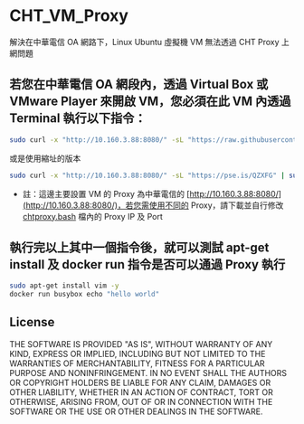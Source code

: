 # CHT_VM_Proxy
解決在中華電信 OA 網路下，Linux Ubuntu 虛擬機 VM 無法透過 CHT Proxy 上網問題

## 若您在中華電信 OA 網段內，透過 Virtual Box 或 VMware Player 來開啟 VM，您必須在此 VM 內透過 Terminal 執行以下指令：
```bash
sudo curl -x "http://10.160.3.88:8080/" -sL "https://raw.githubusercontent.com/oneleo/vm_with_cht-oa-proxy/master/chtproxy.bash" | sudo bash -x
```
或是使用縮址的版本
```bash
sudo curl -x "http://10.160.3.88:8080/" -sL "https://pse.is/QZXFG" | sudo bash -x
```

- 註：這邊主要設置 VM 的 Proxy 為中華電信的 [http://10.160.3.88:8080/](http://10.160.3.88:8080/)，若您需使用不同的 Proxy，請下載並自行修改 [chtproxy.bash](https://github.com/oneleo/vm_with_cht-oa-proxy/blob/master/chtproxy.bash) 檔內的 Proxy IP 及 Port 

## 執行完以上其中一個指令後，就可以測試 apt-get install 及 docker run 指令是否可以通過 Proxy 執行 
```bash
sudo apt-get install vim -y
docker run busybox echo "hello world"
```

## License
THE SOFTWARE IS PROVIDED "AS IS", WITHOUT WARRANTY OF ANY KIND, EXPRESS OR
IMPLIED, INCLUDING BUT NOT LIMITED TO THE WARRANTIES OF MERCHANTABILITY,
FITNESS FOR A PARTICULAR PURPOSE AND NONINFRINGEMENT. IN NO EVENT SHALL THE
AUTHORS OR COPYRIGHT HOLDERS BE LIABLE FOR ANY CLAIM, DAMAGES OR OTHER
LIABILITY, WHETHER IN AN ACTION OF CONTRACT, TORT OR OTHERWISE, ARISING FROM,
OUT OF OR IN CONNECTION WITH THE SOFTWARE OR THE USE OR OTHER DEALINGS IN THE
SOFTWARE.

